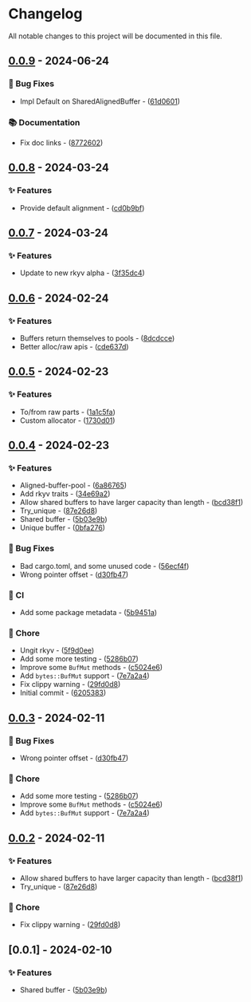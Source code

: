# Changelog

All notable changes to this project will be documented in this file.

## [0.0.9](https://github.com/YoloDev/rstml-component/compare/0.0.8..0.0.9) - 2024-06-24

### 🐛 Bug Fixes

- Impl Default on SharedAlignedBuffer - ([61d0601](https://github.com/YoloDev/rstml-component/commit/61d060105ac244d91a7ba9319da01bc286216dc3))

### 📚 Documentation

- Fix doc links - ([8772602](https://github.com/YoloDev/rstml-component/commit/87726028ae1c23ff8bfbbea3a3a4ec540fe14eba))

## [0.0.8](https://github.com/YoloDev/rstml-component/compare/0.0.7..0.0.8) - 2024-03-24

### ✨ Features

- Provide default alignment - ([cd0b9bf](https://github.com/YoloDev/rstml-component/commit/cd0b9bfe0ef2778759e273633747984d5ec36399))

## [0.0.7](https://github.com/YoloDev/rstml-component/compare/0.0.6..0.0.7) - 2024-03-24

### ✨ Features

- Update to new rkyv alpha - ([3f35dc4](https://github.com/YoloDev/rstml-component/commit/3f35dc4bf062dbd33e32666495ae0fa167ba76ce))

## [0.0.6](https://github.com/YoloDev/rstml-component/compare/0.0.5..0.0.6) - 2024-02-24

### ✨ Features

- Buffers return themselves to pools - ([8dcdcce](https://github.com/YoloDev/rstml-component/commit/8dcdcce7c42fa2c1153b29c5b039a412a21a1273))
- Better alloc/raw apis - ([cde637d](https://github.com/YoloDev/rstml-component/commit/cde637d3e4caf95a45302b44439dc06deb388f4b))

## [0.0.5](https://github.com/YoloDev/rstml-component/compare/0.0.4..0.0.5) - 2024-02-23

### ✨ Features

- To/from raw parts - ([1a1c5fa](https://github.com/YoloDev/rstml-component/commit/1a1c5fad8b09b5692db65d0982e4f8ae7501e81a))
- Custom allocator - ([1730d01](https://github.com/YoloDev/rstml-component/commit/1730d0100a6502a5eb115ad7c352c6fefff8871c))

## [0.0.4](https://github.com/YoloDev/rstml-component/compare/0.0.3..0.0.4) - 2024-02-23

### ✨ Features

- Aligned-buffer-pool - ([6a86765](https://github.com/YoloDev/rstml-component/commit/6a86765cc665c1c9749c895d394ebd5bb9627fb8))
- Add rkyv traits - ([34e69a2](https://github.com/YoloDev/rstml-component/commit/34e69a2d92e6248ea2bcb6a939d1978f470d1f12))
- Allow shared buffers to have larger capacity than length - ([bcd38f1](https://github.com/YoloDev/rstml-component/commit/bcd38f1441baaf66d6b70c3e55c57664a85e787d))
- Try_unique - ([87e26d8](https://github.com/YoloDev/rstml-component/commit/87e26d88431454db41b5f63c797e05dfb339a6aa))
- Shared buffer - ([5b03e9b](https://github.com/YoloDev/rstml-component/commit/5b03e9bd4cd99b0b03e5cc0142e6ee4f91d29a5c))
- Unique buffer - ([0bfa276](https://github.com/YoloDev/rstml-component/commit/0bfa276d9d0d382553a7b9e81c8c37c251c9baee))

### 🐛 Bug Fixes

- Bad cargo.toml, and some unused code - ([56ecf4f](https://github.com/YoloDev/rstml-component/commit/56ecf4fdb27c9d9be3c4734bd0b4c6f8e3ea5c97))
- Wrong pointer offset - ([d30fb47](https://github.com/YoloDev/rstml-component/commit/d30fb4713ef7faae6a5b41528ad930bda36bc60a))

### 👷 CI

- Add some package metadata - ([5b9451a](https://github.com/YoloDev/rstml-component/commit/5b9451a3ed145ea3537c8589c14933f8c6d0397a))

### 🔨 Chore

- Ungit rkyv - ([5f9d0ee](https://github.com/YoloDev/rstml-component/commit/5f9d0eefab191d2be3f16106d9987bb21a3f3f89))
- Add some more testing - ([5286b07](https://github.com/YoloDev/rstml-component/commit/5286b07c7257dd4842c892e0ad59647c8de8c6bb))
- Improve some `BufMut` methods - ([c5024e6](https://github.com/YoloDev/rstml-component/commit/c5024e6fcf3d171988b099dd1730bbe787c02368))
- Add `bytes::BufMut` support - ([7e7a2a4](https://github.com/YoloDev/rstml-component/commit/7e7a2a46969ac9163bfd0d69964ed21f73ce85c8))
- Fix clippy warning - ([29fd0d8](https://github.com/YoloDev/rstml-component/commit/29fd0d8f63ac78e398e331fd034e5164286dfc4c))
- Initial commit - ([6205383](https://github.com/YoloDev/rstml-component/commit/62053833c51f864c7ed8243bc78b179cf401bd95))

## [0.0.3](https://github.com/YoloDev/rstml-component/compare/0.0.2..0.0.3) - 2024-02-11

### 🐛 Bug Fixes

- Wrong pointer offset - ([d30fb47](https://github.com/YoloDev/rstml-component/commit/d30fb4713ef7faae6a5b41528ad930bda36bc60a))

### 🔨 Chore

- Add some more testing - ([5286b07](https://github.com/YoloDev/rstml-component/commit/5286b07c7257dd4842c892e0ad59647c8de8c6bb))
- Improve some `BufMut` methods - ([c5024e6](https://github.com/YoloDev/rstml-component/commit/c5024e6fcf3d171988b099dd1730bbe787c02368))
- Add `bytes::BufMut` support - ([7e7a2a4](https://github.com/YoloDev/rstml-component/commit/7e7a2a46969ac9163bfd0d69964ed21f73ce85c8))

## [0.0.2](https://github.com/YoloDev/rstml-component/compare/0.0.1..0.0.2) - 2024-02-11

### ✨ Features

- Allow shared buffers to have larger capacity than length - ([bcd38f1](https://github.com/YoloDev/rstml-component/commit/bcd38f1441baaf66d6b70c3e55c57664a85e787d))
- Try_unique - ([87e26d8](https://github.com/YoloDev/rstml-component/commit/87e26d88431454db41b5f63c797e05dfb339a6aa))

### 🔨 Chore

- Fix clippy warning - ([29fd0d8](https://github.com/YoloDev/rstml-component/commit/29fd0d8f63ac78e398e331fd034e5164286dfc4c))

## [0.0.1] - 2024-02-10

### ✨ Features

- Shared buffer - ([5b03e9b](https://github.com/YoloDev/rstml-component/commit/5b03e9bd4cd99b0b03e5cc0142e6ee4f91d29a5c))


